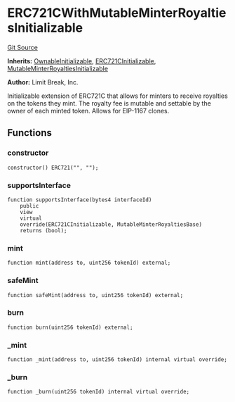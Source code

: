# ERC721CWithMutableMinterRoyaltiesInitializable
[Git Source](https://github.com/zanzai-dev/creator-token-standards/blob/e3ca932d2edc594487078ba2c4da4e803f84d6a3/src/examples/erc721c/ERC721CWithMutableMinterRoyalties.sol)

**Inherits:**
[OwnableInitializable](/src/access/OwnableInitializable.sol/abstract.OwnableInitializable.md), [ERC721CInitializable](/src/erc721c/ERC721C.sol/abstract.ERC721CInitializable.md), [MutableMinterRoyaltiesInitializable](/src/programmable-royalties/MutableMinterRoyalties.sol/abstract.MutableMinterRoyaltiesInitializable.md)

**Author:**
Limit Break, Inc.

Initializable extension of ERC721C that allows for minters to receive royalties on the tokens they mint.
The royalty fee is mutable and settable by the owner of each minted token. Allows for EIP-1167 clones.


## Functions
### constructor


```solidity
constructor() ERC721("", "");
```

### supportsInterface


```solidity
function supportsInterface(bytes4 interfaceId)
    public
    view
    virtual
    override(ERC721CInitializable, MutableMinterRoyaltiesBase)
    returns (bool);
```

### mint


```solidity
function mint(address to, uint256 tokenId) external;
```

### safeMint


```solidity
function safeMint(address to, uint256 tokenId) external;
```

### burn


```solidity
function burn(uint256 tokenId) external;
```

### _mint


```solidity
function _mint(address to, uint256 tokenId) internal virtual override;
```

### _burn


```solidity
function _burn(uint256 tokenId) internal virtual override;
```

